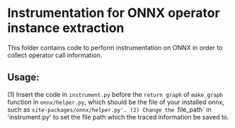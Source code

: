 # Instrumentation for ONNX operator instance extraction
This folder contains code to perform instrumentation on ONNX in order to collect operator call information.

## Usage:
(1) Insert the code in `instrument.py` before the `return graph` of `make_graph` function in `onnx/helper.py`, which should be the file of your installed onnx, such as `site-packages/onnx/helper.py'.
(2) Change the `file_path` in 'instrument.py' to set the file path which the traced information be saved to.